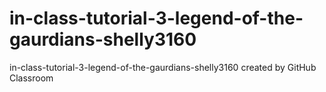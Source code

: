 # in-class-tutorial-3-legend-of-the-gaurdians-shelly3160
in-class-tutorial-3-legend-of-the-gaurdians-shelly3160 created by GitHub Classroom
